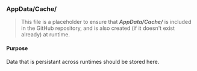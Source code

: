 ﻿### AppData/Cache/
> This file is a placeholder to ensure that ***AppData/Cache/*** is included in the GitHub repository, and is also
created (if it doesn't exist already) at runtime.

#### Purpose
Data that is persistant across runtimes should be stored here.